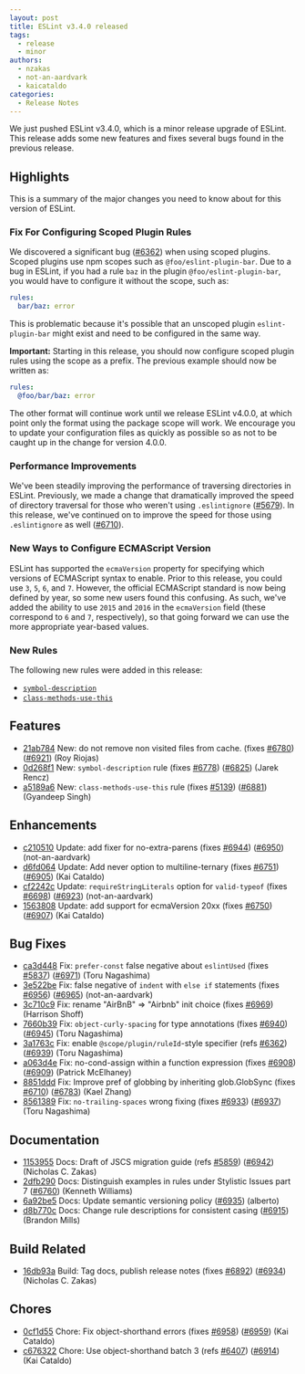 ```yaml
---
layout: post
title: ESLint v3.4.0 released
tags:
  - release
  - minor
authors:
  - nzakas
  - not-an-aardvark
  - kaicataldo
categories:
  - Release Notes
---
```


We just pushed ESLint v3.4.0, which is a minor release upgrade of ESLint. This release adds some new features and fixes several bugs found in the previous release.

## Highlights

This is a summary of the major changes you need to know about for this version of ESLint.

### Fix For Configuring Scoped Plugin Rules

We discovered a significant bug ([#6362](https://github.com/eslint/eslint/issues/6362)) when using scoped plugins. Scoped plugins use npm scopes such as `@foo/eslint-plugin-bar`. Due to a bug in ESLint, if you had a rule `baz` in the plugin `@foo/eslint-plugin-bar`, you would have to configure it without the scope, such as:

```yaml
rules:
  bar/baz: error
```

This is problematic because it's possible that an unscoped plugin `eslint-plugin-bar` might exist and need to be configured in the same way.

**Important:** Starting in this release, you should now configure scoped plugin rules using the scope as a prefix. The previous example should now be written as:

```yaml
rules:
  @foo/bar/baz: error
```

The other format will continue work until we release ESLint v4.0.0, at which point only the format using the package scope will work. We encourage you to update your configuration files as quickly as possible so as not to be caught up in the change for version 4.0.0.

### Performance Improvements

We've been steadily improving the performance of traversing directories in ESLint. Previously, we made a change that dramatically improved the speed of directory traversal for those who weren't using `.eslintignore` ([#5679](https://github.com/eslint/eslint/issues/5679)). In this release, we've continued on to improve the speed for those using `.eslintignore` as well ([#6710](https://github.com/eslint/eslint/issues/6710)).


### New Ways to Configure ECMAScript Version

ESLint has supported the `ecmaVersion` property for specifying which versions of ECMAScript syntax to enable. Prior to this release, you could use `3`, `5`, `6`, and `7`. However, the official ECMAScript standard is now being defined by year, so some new users found this confusing. As such, we've added the ability to use `2015` and `2016` in the `ecmaVersion` field (these correspond to `6` and `7`, respectively), so that going forward we can use the more appropriate year-based values.

### New Rules

The following new rules were added in this release:

* [`symbol-description`](https://eslint.org/docs/rules/symbol-description)
* [`class-methods-use-this`](https://eslint.org/docs/rules/class-methods-use-this)




## Features


* [21ab784](https://github.com/eslint/eslint/commit/21ab784) New: do not remove non visited files from cache. (fixes [#6780](https://github.com/eslint/eslint/issues/6780)) ([#6921](https://github.com/eslint/eslint/issues/6921)) (Roy Riojas)
* [0d268f1](https://github.com/eslint/eslint/commit/0d268f1) New: `symbol-description` rule (fixes [#6778](https://github.com/eslint/eslint/issues/6778)) ([#6825](https://github.com/eslint/eslint/issues/6825)) (Jarek Rencz)
* [a5189a6](https://github.com/eslint/eslint/commit/a5189a6) New: `class-methods-use-this` rule (fixes [#5139](https://github.com/eslint/eslint/issues/5139)) ([#6881](https://github.com/eslint/eslint/issues/6881)) (Gyandeep Singh)




## Enhancements


* [c210510](https://github.com/eslint/eslint/commit/c210510) Update: add fixer for no-extra-parens (fixes [#6944](https://github.com/eslint/eslint/issues/6944)) ([#6950](https://github.com/eslint/eslint/issues/6950)) (not-an-aardvark)
* [d6fd064](https://github.com/eslint/eslint/commit/d6fd064) Update: Add never option to multiline-ternary (fixes [#6751](https://github.com/eslint/eslint/issues/6751)) ([#6905](https://github.com/eslint/eslint/issues/6905)) (Kai Cataldo)
* [cf2242c](https://github.com/eslint/eslint/commit/cf2242c) Update: `requireStringLiterals` option for `valid-typeof` (fixes [#6698](https://github.com/eslint/eslint/issues/6698)) ([#6923](https://github.com/eslint/eslint/issues/6923)) (not-an-aardvark)
* [1563808](https://github.com/eslint/eslint/commit/1563808) Update: add support for ecmaVersion 20xx (fixes [#6750](https://github.com/eslint/eslint/issues/6750)) ([#6907](https://github.com/eslint/eslint/issues/6907)) (Kai Cataldo)




## Bug Fixes


* [ca3d448](https://github.com/eslint/eslint/commit/ca3d448) Fix: `prefer-const` false negative about `eslintUsed` (fixes [#5837](https://github.com/eslint/eslint/issues/5837)) ([#6971](https://github.com/eslint/eslint/issues/6971)) (Toru Nagashima)
* [3e522be](https://github.com/eslint/eslint/commit/3e522be) Fix: false negative of `indent` with `else if` statements (fixes [#6956](https://github.com/eslint/eslint/issues/6956)) ([#6965](https://github.com/eslint/eslint/issues/6965)) (not-an-aardvark)
* [3c710c9](https://github.com/eslint/eslint/commit/3c710c9) Fix: rename "AirBnB" => "Airbnb" init choice (fixes [#6969](https://github.com/eslint/eslint/issues/6969)) (Harrison Shoff)
* [7660b39](https://github.com/eslint/eslint/commit/7660b39) Fix: `object-curly-spacing` for type annotations (fixes [#6940](https://github.com/eslint/eslint/issues/6940)) ([#6945](https://github.com/eslint/eslint/issues/6945)) (Toru Nagashima)
* [3a1763c](https://github.com/eslint/eslint/commit/3a1763c) Fix: enable `@scope/plugin/ruleId`-style specifier (refs [#6362](https://github.com/eslint/eslint/issues/6362)) ([#6939](https://github.com/eslint/eslint/issues/6939)) (Toru Nagashima)
* [a063d4e](https://github.com/eslint/eslint/commit/a063d4e) Fix: no-cond-assign within a function expression (fixes [#6908](https://github.com/eslint/eslint/issues/6908)) ([#6909](https://github.com/eslint/eslint/issues/6909)) (Patrick McElhaney)
* [8851ddd](https://github.com/eslint/eslint/commit/8851ddd) Fix: Improve pref of globbing by inheriting glob.GlobSync (fixes [#6710](https://github.com/eslint/eslint/issues/6710)) ([#6783](https://github.com/eslint/eslint/issues/6783)) (Kael Zhang)
* [8561389](https://github.com/eslint/eslint/commit/8561389) Fix: `no-trailing-spaces` wrong fixing (fixes [#6933](https://github.com/eslint/eslint/issues/6933)) ([#6937](https://github.com/eslint/eslint/issues/6937)) (Toru Nagashima)




## Documentation


* [1153955](https://github.com/eslint/eslint/commit/1153955) Docs: Draft of JSCS migration guide (refs [#5859](https://github.com/eslint/eslint/issues/5859)) ([#6942](https://github.com/eslint/eslint/issues/6942)) (Nicholas C. Zakas)
* [2dfb290](https://github.com/eslint/eslint/commit/2dfb290) Docs: Distinguish examples in rules under Stylistic Issues part 7 ([#6760](https://github.com/eslint/eslint/issues/6760)) (Kenneth Williams)
* [6a92be5](https://github.com/eslint/eslint/commit/6a92be5) Docs: Update semantic versioning policy ([#6935](https://github.com/eslint/eslint/issues/6935)) (alberto)
* [d8b770c](https://github.com/eslint/eslint/commit/d8b770c) Docs: Change rule descriptions for consistent casing ([#6915](https://github.com/eslint/eslint/issues/6915)) (Brandon Mills)






## Build Related


* [16db93a](https://github.com/eslint/eslint/commit/16db93a) Build: Tag docs, publish release notes (fixes [#6892](https://github.com/eslint/eslint/issues/6892)) ([#6934](https://github.com/eslint/eslint/issues/6934)) (Nicholas C. Zakas)




## Chores


* [0cf1d55](https://github.com/eslint/eslint/commit/0cf1d55) Chore: Fix object-shorthand errors (fixes [#6958](https://github.com/eslint/eslint/issues/6958)) ([#6959](https://github.com/eslint/eslint/issues/6959)) (Kai Cataldo)
* [c676322](https://github.com/eslint/eslint/commit/c676322) Chore: Use object-shorthand batch 3 (refs [#6407](https://github.com/eslint/eslint/issues/6407)) ([#6914](https://github.com/eslint/eslint/issues/6914)) (Kai Cataldo)
